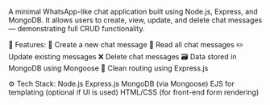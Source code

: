 A minimal WhatsApp-like chat application built using Node.js, Express, and MongoDB. It allows users to create, view, update, and delete chat messages — demonstrating full CRUD functionality.

📁 Features:
📝 Create a new chat message
📖 Read all chat messages
✏️ Update existing messages
❌ Delete chat messages
🗃️ Data stored in MongoDB using Mongoose
🔁 Clean routing using Express.js


⚙️ Tech Stack:
Node.js
Express.js
MongoDB (via Mongoose)
EJS for templating (optional if UI is used)
HTML/CSS (for front-end form rendering)
